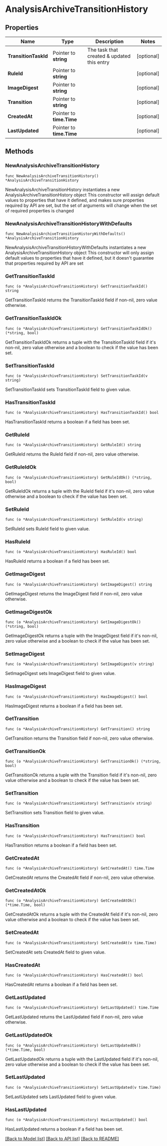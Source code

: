 # AnalysisArchiveTransitionHistory

## Properties

Name | Type | Description | Notes
------------ | ------------- | ------------- | -------------
**TransitionTaskId** | Pointer to **string** | The task that created &amp; updated this entry | [optional] 
**RuleId** | Pointer to **string** |  | [optional] 
**ImageDigest** | Pointer to **string** |  | [optional] 
**Transition** | Pointer to **string** |  | [optional] 
**CreatedAt** | Pointer to **time.Time** |  | [optional] 
**LastUpdated** | Pointer to **time.Time** |  | [optional] 

## Methods

### NewAnalysisArchiveTransitionHistory

`func NewAnalysisArchiveTransitionHistory() *AnalysisArchiveTransitionHistory`

NewAnalysisArchiveTransitionHistory instantiates a new AnalysisArchiveTransitionHistory object
This constructor will assign default values to properties that have it defined,
and makes sure properties required by API are set, but the set of arguments
will change when the set of required properties is changed

### NewAnalysisArchiveTransitionHistoryWithDefaults

`func NewAnalysisArchiveTransitionHistoryWithDefaults() *AnalysisArchiveTransitionHistory`

NewAnalysisArchiveTransitionHistoryWithDefaults instantiates a new AnalysisArchiveTransitionHistory object
This constructor will only assign default values to properties that have it defined,
but it doesn't guarantee that properties required by API are set

### GetTransitionTaskId

`func (o *AnalysisArchiveTransitionHistory) GetTransitionTaskId() string`

GetTransitionTaskId returns the TransitionTaskId field if non-nil, zero value otherwise.

### GetTransitionTaskIdOk

`func (o *AnalysisArchiveTransitionHistory) GetTransitionTaskIdOk() (*string, bool)`

GetTransitionTaskIdOk returns a tuple with the TransitionTaskId field if it's non-nil, zero value otherwise
and a boolean to check if the value has been set.

### SetTransitionTaskId

`func (o *AnalysisArchiveTransitionHistory) SetTransitionTaskId(v string)`

SetTransitionTaskId sets TransitionTaskId field to given value.

### HasTransitionTaskId

`func (o *AnalysisArchiveTransitionHistory) HasTransitionTaskId() bool`

HasTransitionTaskId returns a boolean if a field has been set.

### GetRuleId

`func (o *AnalysisArchiveTransitionHistory) GetRuleId() string`

GetRuleId returns the RuleId field if non-nil, zero value otherwise.

### GetRuleIdOk

`func (o *AnalysisArchiveTransitionHistory) GetRuleIdOk() (*string, bool)`

GetRuleIdOk returns a tuple with the RuleId field if it's non-nil, zero value otherwise
and a boolean to check if the value has been set.

### SetRuleId

`func (o *AnalysisArchiveTransitionHistory) SetRuleId(v string)`

SetRuleId sets RuleId field to given value.

### HasRuleId

`func (o *AnalysisArchiveTransitionHistory) HasRuleId() bool`

HasRuleId returns a boolean if a field has been set.

### GetImageDigest

`func (o *AnalysisArchiveTransitionHistory) GetImageDigest() string`

GetImageDigest returns the ImageDigest field if non-nil, zero value otherwise.

### GetImageDigestOk

`func (o *AnalysisArchiveTransitionHistory) GetImageDigestOk() (*string, bool)`

GetImageDigestOk returns a tuple with the ImageDigest field if it's non-nil, zero value otherwise
and a boolean to check if the value has been set.

### SetImageDigest

`func (o *AnalysisArchiveTransitionHistory) SetImageDigest(v string)`

SetImageDigest sets ImageDigest field to given value.

### HasImageDigest

`func (o *AnalysisArchiveTransitionHistory) HasImageDigest() bool`

HasImageDigest returns a boolean if a field has been set.

### GetTransition

`func (o *AnalysisArchiveTransitionHistory) GetTransition() string`

GetTransition returns the Transition field if non-nil, zero value otherwise.

### GetTransitionOk

`func (o *AnalysisArchiveTransitionHistory) GetTransitionOk() (*string, bool)`

GetTransitionOk returns a tuple with the Transition field if it's non-nil, zero value otherwise
and a boolean to check if the value has been set.

### SetTransition

`func (o *AnalysisArchiveTransitionHistory) SetTransition(v string)`

SetTransition sets Transition field to given value.

### HasTransition

`func (o *AnalysisArchiveTransitionHistory) HasTransition() bool`

HasTransition returns a boolean if a field has been set.

### GetCreatedAt

`func (o *AnalysisArchiveTransitionHistory) GetCreatedAt() time.Time`

GetCreatedAt returns the CreatedAt field if non-nil, zero value otherwise.

### GetCreatedAtOk

`func (o *AnalysisArchiveTransitionHistory) GetCreatedAtOk() (*time.Time, bool)`

GetCreatedAtOk returns a tuple with the CreatedAt field if it's non-nil, zero value otherwise
and a boolean to check if the value has been set.

### SetCreatedAt

`func (o *AnalysisArchiveTransitionHistory) SetCreatedAt(v time.Time)`

SetCreatedAt sets CreatedAt field to given value.

### HasCreatedAt

`func (o *AnalysisArchiveTransitionHistory) HasCreatedAt() bool`

HasCreatedAt returns a boolean if a field has been set.

### GetLastUpdated

`func (o *AnalysisArchiveTransitionHistory) GetLastUpdated() time.Time`

GetLastUpdated returns the LastUpdated field if non-nil, zero value otherwise.

### GetLastUpdatedOk

`func (o *AnalysisArchiveTransitionHistory) GetLastUpdatedOk() (*time.Time, bool)`

GetLastUpdatedOk returns a tuple with the LastUpdated field if it's non-nil, zero value otherwise
and a boolean to check if the value has been set.

### SetLastUpdated

`func (o *AnalysisArchiveTransitionHistory) SetLastUpdated(v time.Time)`

SetLastUpdated sets LastUpdated field to given value.

### HasLastUpdated

`func (o *AnalysisArchiveTransitionHistory) HasLastUpdated() bool`

HasLastUpdated returns a boolean if a field has been set.


[[Back to Model list]](../README.md#documentation-for-models) [[Back to API list]](../README.md#documentation-for-api-endpoints) [[Back to README]](../README.md)


